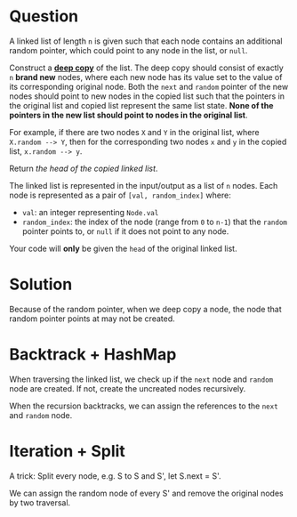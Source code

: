 # Question

A linked list of length `n` is given such that each node contains an additional random pointer, which could point to any node in the list, or `null`.

Construct a [**deep copy**](https://en.wikipedia.org/wiki/Object_copying#Deep_copy) of the list. The deep copy should consist of exactly `n` **brand new** nodes, where each new node has its value set to the value of its corresponding original node. Both the `next` and `random` pointer of the new nodes should point to new nodes in the copied list such that the pointers in the original list and copied list represent the same list state. **None of the pointers in the new list should point to nodes in the original list**.

For example, if there are two nodes `X` and `Y` in the original list, where `X.random --> Y`, then for the corresponding two nodes `x` and `y` in the copied list, `x.random --> y`.

Return *the head of the copied linked list*.

The linked list is represented in the input/output as a list of `n` nodes. Each node is represented as a pair of `[val, random_index]` where:

- `val`: an integer representing `Node.val`
- `random_index`: the index of the node (range from `0` to `n-1`) that the `random` pointer points to, or `null` if it does not point to any node.

Your code will **only** be given the `head` of the original linked list.

# Solution

Because of the random pointer, when we deep copy a node, the node that random pointer points at may not be created.

# Backtrack + HashMap

When traversing the linked list, we check up if the `next` node and `random` node are created. If not, create the uncreated nodes recursively.

When the recursion backtracks, we can assign the references to the `next` and `random` node.

# Iteration + Split

A trick: Split every node, e.g. S to S and S', let S.next = S'.

We can assign the random node of every S' and remove the original nodes by two traversal.